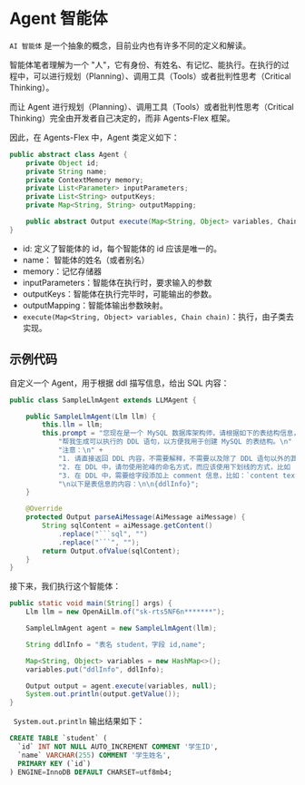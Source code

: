 # Agent 智能体

`AI 智能体` 是一个抽象的概念，目前业内也有许多不同的定义和解读。

智能体笔者理解为一个 "人"，它有身份、有姓名、有记忆、能执行。在执行的过程中，可以进行规划（Planning）、调用工具（Tools）或者批判性思考（Critical Thinking）。

而让 Agent 进行规划（Planning）、调用工具（Tools）或者批判性思考（Critical Thinking）完全由开发者自己决定的，而非 Agents-Flex 框架。

因此，在 Agents-Flex 中，Agent 类定义如下：

```java
public abstract class Agent {
    private Object id;
    private String name;
    private ContextMemory memory;
    private List<Parameter> inputParameters;
    private List<String> outputKeys;
    private Map<String, String> outputMapping;

    public abstract Output execute(Map<String, Object> variables, Chain chain);
}
```

- id: 定义了智能体的 id，每个智能体的 id 应该是唯一的。
- name： 智能体的姓名（或者别名）
- memory：记忆存储器
- inputParameters：智能体在执行时，要求输入的参数
- outputKeys：智能体在执行完毕时，可能输出的参数。
- outputMapping：智能体输出参数映射。
- `execute(Map<String, Object> variables, Chain chain)`：执行，由子类去实现。

## 示例代码

自定义一个 Agent，用于根据 ddl 描写信息，给出 SQL 内容：

```java
public class SampleLlmAgent extends LLMAgent {

    public SampleLlmAgent(Llm llm) {
        this.llm = llm;
        this.prompt = "您现在是一个 MySQL 数据库架构师，请根据如下的表结构信息，" +
            "帮我生成可以执行的 DDL 语句，以方便我用于创建 MySQL 的表结构。\n" +
            "注意：\n" +
            "1. 请直接返回 DDL 内容，不需要解释，不需要以及除了 DDL 语句以外的其他内容。\n" +
            "2. 在 DDL 中，请勿使用驼峰的命名方式，而应该使用下划线的方式，比如 `ClassName VARCHAR(255) COMMENT '班级名称'` 应该转换 `class_name VARCHAR(255) COMMENT '班级名称'`。\n" +
            "3. 在 DDL 中，需要给字段添加上 comment 信息，比如：`content text COMMENT '字段信息'`。\n" +
            "\n以下是表信息的内容：\n\n{ddlInfo}";
    }

    @Override
    protected Output parseAiMessage(AiMessage aiMessage) {
        String sqlContent = aiMessage.getContent()
            .replace("```sql", "")
            .replace("```", "");
        return Output.ofValue(sqlContent);
    }
}
```
接下来，我们执行这个智能体：

```java
public static void main(String[] args) {
    Llm llm = new OpenAiLlm.of("sk-rts5NF6n*******");

    SampleLlmAgent agent = new SampleLlmAgent(llm);

    String ddlInfo = "表名 student，字段 id,name";

    Map<String, Object> variables = new HashMap<>();
    variables.put("ddlInfo", ddlInfo);

    Output output = agent.execute(variables, null);
    System.out.println(output.getValue());
}
```

` System.out.println` 输出结果如下：

```sql
CREATE TABLE `student` (
  `id` INT NOT NULL AUTO_INCREMENT COMMENT '学生ID',
  `name` VARCHAR(255) COMMENT '学生姓名',
  PRIMARY KEY (`id`)
) ENGINE=InnoDB DEFAULT CHARSET=utf8mb4;
```
